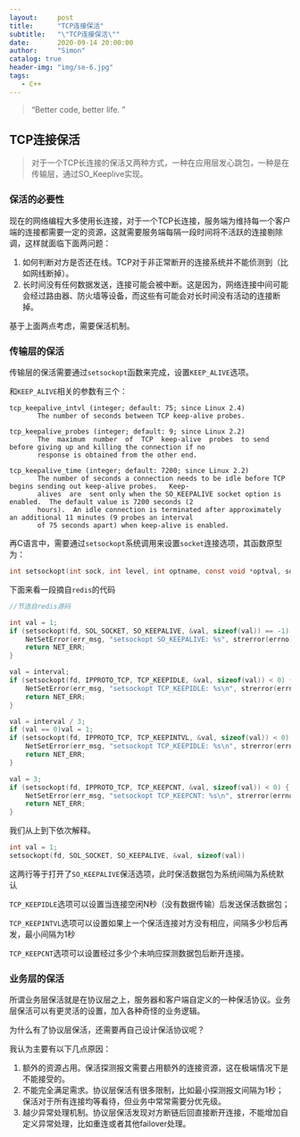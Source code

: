 ```yaml
---
layout:     post
title:      "TCP连接保活"
subtitle:   "\"TCP连接保活\""
date:       2020-09-14 20:00:00
author:     "Simon"
catalog: true
header-img: "img/se-6.jpg"
tags:
   - C++
---
```


> “Better code, better life. ”

## TCP连接保活

> 对于一个TCP长连接的保活又两种方式，一种在应用层发心跳包，一种是在传输层，通过SO_Keeplive实现。

### 保活的必要性

现在的网络编程大多使用长连接，对于一个TCP长连接，服务端为维持每一个客户端的连接都需要一定的资源，这就需要服务端每隔一段时间将不活跃的连接剔除调，这样就面临下面两问题：

1. 如何判断对方是否还在线。TCP对于非正常断开的连接系统并不能侦测到（比如网线断掉）。
2. 长时间没有任何数据发送，连接可能会被中断。这是因为，网络连接中间可能会经过路由器、防火墙等设备，而这些有可能会对长时间没有活动的连接断掉。

基于上面两点考虑，需要保活机制。

### 传输层的保活

传输层的保活需要通过`setsockopt`函数来完成，设置`KEEP_ALIVE`选项。

和`KEEP_ALIVE`相关的参数有三个：

```
tcp_keepalive_intvl (integer; default: 75; since Linux 2.4)
       The number of seconds between TCP keep-alive probes.

tcp_keepalive_probes (integer; default: 9; since Linux 2.2)
       The  maximum  number  of  TCP  keep-alive  probes  to send before giving up and killing the connection if no
       response is obtained from the other end.

tcp_keepalive_time (integer; default: 7200; since Linux 2.2)
       The number of seconds a connection needs to be idle before TCP begins sending out keep-alive probes.   Keep-
       alives  are  sent only when the SO_KEEPALIVE socket option is enabled.  The default value is 7200 seconds (2
       hours).  An idle connection is terminated after approximately an additional 11 minutes (9 probes an interval
       of 75 seconds apart) when keep-alive is enabled.
```

再C语言中，需要通过`setsockopt`系统调用来设置`socket`连接选项，其函数原型为：

```c
int setsockopt(int sock, int level, int optname, const void *optval, socklen_t optlen);
```

下面来看一段摘自`redis`的代码

```c
//节选自redis源码

int val = 1;
if (setsockopt(fd, SOL_SOCKET, SO_KEEPALIVE, &val, sizeof(val)) == -1) {
    NetSetError(err_msg, "setsockopt SO_KEEPALIVE: %s", strerror(errno));
    return NET_ERR;
}

val = interval;
if (setsockopt(fd, IPPROTO_TCP, TCP_KEEPIDLE, &val, sizeof(val)) < 0) {
    NetSetError(err_msg, "setsockopt TCP_KEEPIDLE: %s\n", strerror(errno));
    return NET_ERR;
}

val = interval / 3;
if (val == 0)val = 1;
if (setsockopt(fd, IPPROTO_TCP, TCP_KEEPINTVL, &val, sizeof(val)) < 0) {
    NetSetError(err_msg, "setsockopt TCP_KEEPIDLE: %s\n", strerror(errno));
    return NET_ERR;
}

val = 3;
if (setsockopt(fd, IPPROTO_TCP, TCP_KEEPCNT, &val, sizeof(val)) < 0) {
    NetSetError(err_msg, "setsockopt TCP_KEEPCNT: %s\n", strerror(errno));
    return NET_ERR;
}
```

我们从上到下依次解释。

```c
int val = 1;
setsockopt(fd, SOL_SOCKET, SO_KEEPALIVE, &val, sizeof(val))
```

这两行等于打开了`SO_KEEPALIVE`保活选项，此时保活数据包为系统间隔为系统默认

`TCP_KEEPIDLE`选项可以设置当连接空闲N秒（没有数据传输）后发送保活数据包；

`TCP_KEEPINTVL`选项可以设置如果上一个保活连接对方没有相应，间隔多少秒后再发，最小间隔为1秒

`TCP_KEEPCNT`选项可以设置经过多少个未响应探测数据包后断开连接。

### 业务层的保活

所谓业务层保活就是在协议层之上，服务器和客户端自定义的一种保活协议。业务层保活可以有更灵活的设置，加入各种奇怪的业务逻辑。

为什么有了协议层保活，还需要再自己设计保活协议呢？

我认为主要有以下几点原因：

1. 额外的资源占用。保活探测报文需要占用额外的连接资源，这在极端情况下是不能接受的。
2. 不能完全满足需求。协议层保活有很多限制，比如最小探测报文间隔为1秒；保活对于所有连接均等看待，但业务中常常需要分优先级。
3. 越少异常处理机制。协议层保活发现对方断链后回直接断开连接，不能增加自定义异常处理，比如重连或者其他failover处理。
